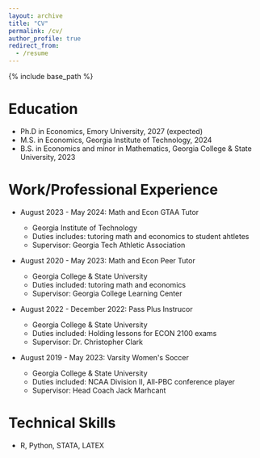 ```yaml
---
layout: archive
title: "CV"
permalink: /cv/
author_profile: true
redirect_from:
  - /resume
---
```


{% include base_path %}

Education
======
* Ph.D in Economics, Emory University, 2027 (expected)
* M.S. in Economics, Georgia Institute of Technology, 2024
* B.S. in Economics and minor in Mathematics, Georgia College & State University, 2023

Work/Professional Experience 
======
* August 2023 - May 2024: Math and Econ GTAA Tutor
  * Georgia Institute of Technology 
  * Duties includes: tutoring math and economics to student ahtletes 
  * Supervisor: Georgia Tech Athletic Association 

* August 2020 - May 2023: Math and Econ Peer Tutor 
  * Georgia College & State University
  * Duties included: tutoring math and economics 
  * Supervisor: Georgia College Learning Center 

* August 2022 - December 2022: Pass Plus Instrucor
  * Georgia College & State University
  * Duties included: Holding lessons for ECON 2100 exams 
  * Supervisor: Dr. Christopher Clark
 
* August 2019 - May 2023: Varsity Women's Soccer 
  * Georgia College & State University
  * Duties included: NCAA Division II, All-PBC conference player
  * Supervisor: Head Coach Jack Marhcant 
  
Technical Skills
======
* R, Python, STATA, LATEX

